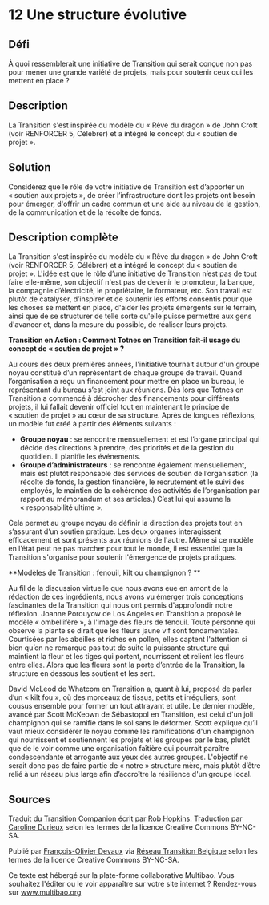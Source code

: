 # 12 Une structure évolutive

## Défi
À quoi ressemblerait une initiative de Transition qui serait conçue non pas pour mener une grande variété de projets, mais pour soutenir ceux qui les mettent en place ? 

## Description
La Transition s'est inspirée du modèle du « Rêve du dragon » de John Croft (voir RENFORCER 5, Célébrer) et a intégré le concept du « soutien de projet ».

## Solution
Considérez que le rôle de votre initiative de Transition est d’apporter un « soutien aux projets », de créer l’infrastructure dont les projets ont besoin pour émerger, d'offrir un cadre commun et une aide au niveau de la gestion, de la communication et de la récolte de fonds. 

## Description complète
La Transition s'est inspirée du modèle du « Rêve du dragon » de John Croft (voir RENFORCER 5, Célébrer) et a intégré le concept du « soutien de projet ». L'idée est que le rôle d’une initiative de Transition n’est pas de tout faire elle-même, son objectif n'est pas de devenir le promoteur, la banque, la compagnie d’électricité, le propriétaire, le formateur, etc. Son travail est plutôt de catalyser, d’inspirer et de soutenir les efforts consentis pour que les choses se mettent en place, d'aider les projets émergents sur le terrain, ainsi que de se structurer de telle sorte qu'elle puisse permettre aux gens d'avancer et, dans la mesure du possible, de réaliser leurs projets. 

**Transition en Action : Comment Totnes en Transition fait-il usage du concept de « soutien de projet » ?**

Au cours des deux premières années, l'initiative tournait autour d'un groupe noyau constitué d’un représentant de chaque groupe de travail. Quand l’organisation a reçu un financement pour mettre en place un bureau, le représentant du bureau s’est joint aux réunions. Dès lors que Totnes en Transition a commencé à décrocher des financements pour différents projets, il lui fallait devenir officiel tout en maintenant le principe de « soutien de projet » au cœur de sa structure. Après de longues réflexions, un modèle fut créé à partir des éléments suivants :
- **Groupe noyau** : se rencontre mensuellement et est l’organe principal qui décide des directions à prendre, des priorités et de la gestion du quotidien. Il planifie les événements. 
- **Groupe d’administrateurs** : se rencontre également mensuellement, mais est plutôt responsable des services de soutien de l’organisation (la récolte de fonds, la gestion financière, le recrutement et le suivi des employés, le maintien de la cohérence des activités de l’organisation par rapport au mémorandum et ses articles.) C’est lui qui assume la « responsabilité ultime ».

Cela permet au groupe noyau de définir la direction des projets tout en s’assurant d’un soutien pratique. Les deux organes interagissent efficacement et sont présents aux réunions de l'autre. Même si ce modèle en l’état peut ne pas marcher pour tout le monde, il est essentiel que la Transition s'organise pour soutenir l'émergence de projets pratiques.

**Modèles de Transition : fenouil, kilt ou champignon ? **

Au fil de la discussion virtuelle que nous avons eue en amont de la rédaction de ces ingrédients, nous avons vu émerger trois conceptions fascinantes de la Transition qui nous ont permis d'approfondir notre réflexion. Joanne Porouyow de Los Angeles en Transition a proposé le modèle « ombellifère », à l'image des fleurs de fenouil. Toute personne qui observe la plante se dirait que les fleurs jaune vif sont fondamentales. Courtisées par les abeilles et riches en pollen, elles captent l'attention si bien qu’on ne remarque pas tout de suite la puissante structure qui maintient la fleur et les tiges qui portent, nourrissent et relient les fleurs entre elles. Alors que les fleurs sont la porte d’entrée de la Transition, la structure en dessous les soutient et les sert.

David McLeod de Whatcom en Transition a, quant à lui, proposé de parler d’un « kilt fou », où des morceaux de tissus, petits et irréguliers, sont cousus ensemble pour former un tout attrayant et utile. Le dernier modèle, avancé par Scott McKeown de Sébastopol en Transition, est celui d'un joli champignon qui se ramifie dans le sol sans le déformer. Scott explique qu’il vaut mieux considérer le noyau comme les ramifications d'un champignon qui nourrissent et soutiennent les projets et les groupes par le bas, plutôt que de le voir comme une organisation faîtière qui pourrait paraître condescendante et arrogante aux yeux des autres groupes. L'objectif ne serait donc pas de faire partie de « notre » structure mère, mais plutôt d’être relié à un réseau plus large afin d’accroître la résilience d'un groupe local. 

## Sources
Traduit du [Transition Companion](https://www.transitionnetwork.org/transition-companion) écrit par [Rob Hopkins](https://www.transitionnetwork.org/about/people/staff-and-key-contributors). Traduction par [Caroline Durieux](http://www.reseautransition.be/articles/author/caroline-durieux/) selon les termes de la licence Creative Commons BY-NC-SA.

Publié par [François-Olivier Devaux](mailto:francois@reseautransition.be) via [Réseau Transition Belgique](http://www.reseautransition.be/) selon les termes de la licence Creative Commons BY-NC-SA.

Ce texte est hébergé sur la plate-forme collaborative Multibao. Vous souhaitez l'éditer ou le voir apparaître sur votre site internet ? Rendez-vous sur www.multibao.org 